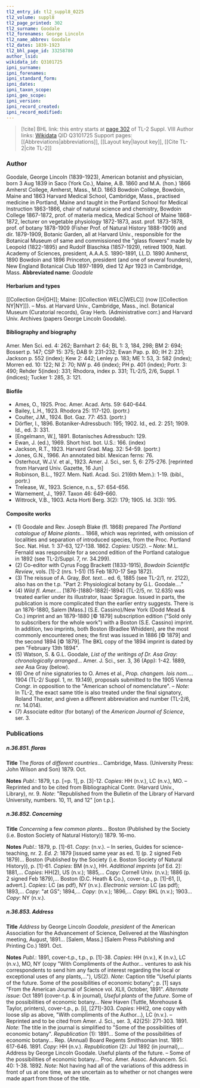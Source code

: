 ```yaml
---
tl2_entry_id: tl2_suppl8_0225
tl2_volume: suppl8
tl2_page_printed: 302
tl2_surname: Goodale
tl2_forenames: George Lincoln
tl2_name_abbrev: Goodale
tl2_dates: 1839-1923
tl2_bhl_page_id: 33258780
author_lsid: 
wikidata_id: Q3101725
ipni_surname: 
ipni_forenames: 
ipni_standard_form: 
ipni_dates: 
ipni_taxon_scope: 
ipni_geo_scope: 
ipni_version: 
ipni_record_created: 
ipni_record_modified:
---
```


> [!cite] BHL link: this entry starts at [page 302](https://www.biodiversitylibrary.org/page/33258780) of TL-2 Suppl. VIII
> Author links: [Wikidata](https://www.wikidata.org/wiki/Q3101725) QID Q3101725
> Support pages: [[Abbreviations|abbreviations]], [[Layout key|layout key]], [[Cite TL-2|cite TL-2]]

### Author

Goodale, George Lincoln (1839-1923), American botanist and physician, born 3 Aug 1839 in Saco (York Co.), Maine, A.B. 1860 and M.A. (hon.) 1866 Amherst College, Amherst, Mass., M.D. 1863 Bowdoin College, Bowdoin, Maine and 1863 Harvard Medical School, Cambridge, Mass., practised medicine in Portland, Maine and taught in the Portland School for Medical Instruction 1863-1866, chair of natural science and chemistry, Bowdoin College 1867-1872, prof. of materia medica, Medical School of Maine 1868-1872, lecturer on vegetable physiology 1872-1873, asst. prof. 1873-1878, prof. of botany 1878-1909 (Fisher Prof. of Natural History 1888-1909) and dir. 1879-1909, Botanic Garden, all at Harvard Univ., responsible for the Botanical Museum of same and commissioned the "glass flowers" made by Leopold (1822-1895) and Rudolf Blaschka (1857-1929), retired 1909, Natl. Academy of Sciences, president, A.A.A.S. 1890-1891, LL.D. 1890 Amherst, 1890 Bowdoin and 1896 Princeton, president (and one of several founders), New England Botanical Club 1897-1899, died 12 Apr 1923 in Cambridge, Mass. 
**Abbreviated name**: *Goodale*

#### Herbarium and types

[[Collection GH|GH]]; Maine: [[Collection WELC|WELC]] (now [[Collection NY|NY]]). – Mss. at Harvard Univ., Cambridge, Mass., incl. Botanical Museum (Curatorial records), Gray Herb. (Administrative corr.) and Harvard Univ. Archives (papers George Lincoln Goodale).

#### Bibliography and biography

Amer. Men Sci. ed. 4: 262; Barnhart 2: 64; BL 1: 3, 184, 298; BM 2: 694; Bossert p. 147; CSP 15: 375; DAB 9: 231-232; Ewan Pap. p. 80; IH 2: 231; Jackson p. 552 (index); Kew 2: 442; Lenley p. 183; ME 1: 53, 3: 582 (index); Morren ed. 10: 122; NI 2: 70; NW p. 46 (index); PH p. 401 (index); Portr. 3: 490; Rehder 5(index): 331; Rhodora, index p. 331; TL-2/5, 2/6, Suppl. 1 (indices); Tucker 1: 285, 3: 121.

#### Biofile

- Ames, O., 1925. Proc. Amer. Acad. Arts. 59: 640-644.
- Bailey, L.H., 1923. Rhodora 25: 117-120. (portr.)
- Coulter, J.M., 1924. Bot. Gaz. 77: 453. (portr.)
- Dörfler, I., 1896. Botaniker-Adressbuch: 195; 1902. Id., ed. 2: 251; 1909. Id., ed. 3: 331.
- \[Engelmann, W.\], 1891. Botanisches Adressbuch: 129.
- Ewan, J. (ed.), 1969. Short hist. bot. U.S.: 166. (index)
- Jackson, R.T., 1923. Harvard Grad. Mag. 32: 54-59. (portr.)
- Jones, G.N., 1966. An annotated bibl. Mexican ferns: 76.
- Osterhout, W.J.V. et al., 1923. Amer. J. Sci., ser. 5, 6: 275-276. \[reprinted from Harvard Univ. Gazette, 16 Jun\]
- Robinson, B.L., 1927. Mem. Natl. Acad. Sci. 21(6th Mem.): 1-19. (bibl., portr.)
- Trelease, W., 1923. Science, n.s., 57: 654-656.
- Warnement, J., 1997. Taxon 46: 649-660.
- Wittrock, V.B., 1903. Acta Horti Berg. 3(2): 179; 1905. Id. 3(3): 195.

#### Composite works

- (1) Goodale and Rev. Joseph Blake (fl. 1868) prepared *The Portland catalogue of Maine plants*... 1868, which was reprinted, with omission of localities and separation of introduced species, from the Proc. Portland Soc. Nat. Hist. 1: 37-63, 127-138. 1862. *Copies*: US(2). – *Note*: M.L. Fernald was responsible for a second edition of the Portland catalogue in 1892 (see TL-2/Suppl. 7, nr. 34.299).
- (2) Co-editor with Cyrus Fogg Brackett (1833-1915), *Bowdoin Scientific Review*, vols. \[1\]-2 (nrs. 1-51) (15 Feb 1870-17 Sep 1872).
- (3) The reissue of A. Gray, *Bot. text*... ed. 6, 1885 (see TL-2/1, nr. 2122), also has on the t.p. "Part 2: Physiological botany by G.L. Goodale...."
- (4) *Wild fl. Amer.*... \[1876-\]1880-1882\[-1894\] (TL-2/5, nr. 12.635) was treated earlier under its illustrator, Isaac Sprague. Issued in parts, the publication is more complicated than the earlier entry suggests. There is an 1876-1880, Salem \[Mass.\] (S.E. Cassino)/New York (Dodd Mead & Co.) imprint and an 1879-1880 \[© 1879\] subscription edition ("Sold only to subscribers for the whole work") with a Boston (S.E. Cassino) imprint. In addition, two imprints, both Boston (Bradlee Whidden), are the most commonly encountered ones; the first was issued in 1886 \[© 1879\] and the second 1894 \[© 1879\]. The BKL copy of the 1894 imprint is dated by pen "February 13th 1894".
- (5) Watson, S. & G.L. Goodale, *List of the writings of Dr. Asa Gray*: *chronologically arranged*... Amer. J. Sci., ser. 3, 36 (App): 1-42. 1889, *see* Asa Gray (below).
- (6) One of nine signatories to O. Ames et al., *Prop. changem. lois nom.*... 1904 (TL-2/ Suppl. 1, nr. 19.149), proposals submitted to the 1905 Vienna Congr. in opposition to the "American school of nomenclature". – *Note*: In TL-2, the exact same title is also treated under the final signatory, Roland Thaxter, and given a different abbreviation and number (TL-2/6, nr. 14.014).
- (7) Associate editor (for botany) of the *American Journal of Science*, ser. 3.

### Publications

##### n.36.851. floras

**Title**
The *floras* of *different countries*... Cambridge, Mass. (University Press: John Wilson and Son) 1879. Oct.

**Notes**
*Publ*.: 1879, t.p. \[=p. 1\], p. \[3\]-12. *Copies*: HH (n.v.), LC (n.v.), MO. – Reprinted and to be cited from Bibliographical Contr. (Harvard Univ., Library), nr. 9.
*Note*: "Republished from the Bulletin of the Library of Harvard University, numbers. 10, 11, and 12" \[on t.p.\].

##### n.36.852. Concerning

**Title**
*Concerning* a few *common plants*... Boston (Published by the Society (i.e. Boston Society of Natural History)) 1879. 16-mo.

**Notes**
*Publ*.: 1879, p. \[1\]-61. *Copy*: (n.v.). – In series, Guides for science-teaching, nr. 2.
*Ed. 2*: 1879 \[issued same year as ed. 1\] (p. 2 signed Feb 1879)... Boston (Published by the Society (i.e. Boston Society of Natural History)), p. \[1\]-61. *Copies*: BM (n.v.), HH.
*Additional imprints* \[of Ed. 2\]: 1881,... *Copies*: HH(2), US (n.v.); 1885,... *Copy*: Cornell Univ. (n.v.); 1886 (p. 2 signed Feb 1879),... Boston (D.C. Heath & Co.), cover-t.p., p. \[1\]-61, \[I, advert.\]. *Copies*: LC (as pdf), NY (n.v.). *Electronic version*: LC (as pdf); 1893,... *Copy*: "at GS"; 1894,... *Copy*: (n.v.); 1896,... *Copy*: BKL (n.v.); 1903...
*Copy*: NY (n.v.).

##### n.36.853. Address

**Title**
*Address* by George Lincoln *Goodale*, *president* of the American Association for the Advancement of Science, Delivered at the Washington meeting, August, 1891... \[Salem, Mass.\] (Salem Press Publishing and Printing Co.) 1891. Oct.

**Notes**
*Publ*.: 1891, cover-t.p., t.p., p. \[1\]-38. *Copies*: HH (n.v.), K (n.v.), LC (n.v.), MO, NY (copy "With Compliments of the Author... ventures to ask his correspondents to send him any facts of interest regarding the local or exceptional uses of any plants,..."), US(2).
*Note*: Caption title "Useful plants of the future. Some of the possibilities of economic botany"; p. \[1\] says "From the American Journal of Science vol. XLII, October, 1891".
*Alternate issue*: Oct 1891 (cover-t.p. & in journal), *Useful plants* of the *future*. Some of the possibilities of economic botany... New Haven (Tuttle, Morehouse & Taylor, printers), cover-t.p., p. \[i\], \[271\]-303. *Copies*: HH(2, one copy with loose slip as above, "With compliments of the Author...), LC (n.v.). – Reprinted and to be cited from Amer. J. Sci., ser. 3, 42(25): 271-303. 1891.
*Note*: The title in the journal is simplified to "Some of the possibilities of economic botany".
*Republication* (1): 1891... Some of the possibilities of economic botany... Rep. (Annual) Board Regents Smithsonian Inst. 1891: 617-646. 1891. *Copy*: HH (n.v.).
*Republication* (2): Jul 1892 (in journal),... Address by George Lincoln Goodale. Useful plants of the future. – Some of the possibilities of economic botany... Proc. Amer. Assoc. Advancem. Sci. 40: 1-38. 1892.
*Note*: Not having had all of the variations of this address in front of us at one time, we are uncertain as to whether or not changes were made apart from those of the title.

